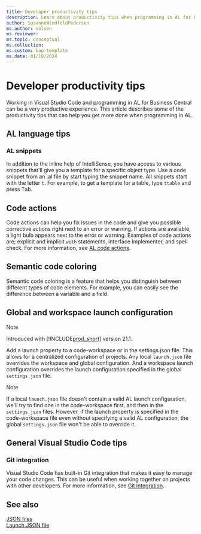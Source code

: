 ```yaml
---
title: Developer productivity tips
description: Learn about productivity tips when programming in AL for Business Central.
author: SusanneWindfeldPedersen
ms.author: solsen
ms.reviewer: 
ms.topic: conceptual
ms.collection: 
ms.custom: bap-template 
ms.date: 01/19/2024
---
```


# Developer productivity tips

Working in Visual Studio Code and programming in AL for Business Central can be a very productive experience. This article describes some of the productivity tips that can help you get more done when programming in AL.

## AL language tips

### AL snippets

In addition to the inline help of IntelliSense, you have access to various snippets that'll give you a template for a specific object type. Use a code snippet from an .al file by start typing the snippet name. All snippets start with the letter `t`. For example, to get a template for a table, type `ttable` and press <kbd>Tab</kbd>.

## Code actions

Code actions can help you fix issues in the code and give you possible corrective actions right next to an error or warning. If actions are available, a light bulb appears next to the error or warning. Examples of code actions are; explicit and implicit `with` statements, interface implementer, and spell check. For more information, see [AL code actions](devenv-code-actions.md). 

## Semantic code coloring

Semantic code coloring is a feature that helps you distinguish between different types of code elements. For example, you can easily see the difference between a variable and a field. <!-- For more information, see [Semantic code coloring](devenv-semantic-code-coloring.md). -->



## Global and workspace launch configuration

> [!NOTE]  
> Introduced with [!INCLUDE[prod_short](includes/prod_short.md)] version 21.1.

Add a launch property to a code-workspace or in the settings.json file. This allows for a centralized configuration of projects. Any local `launch.json` file overrides the workspace and global configuration. And a workspace launch configuration overrides the launch configuration specified in the global `settings.json` file.

> [!NOTE]  
> If a local `launch.json` file doesn't contain a valid AL launch configuration, we'll try to find one in the code-workspace first, and then in the `settings.json` files. However, if the launch property is specified in the code-workspace file even without specifying a valid AL configuration, the global `settings.json` file won't be able to override it.

## General Visual Studio Code tips

### Git integration

Visual Studio Code has built-in Git integration that makes it easy to manage your code changes. This can be useful when working together on projects with other developers. For more information, see [Git integration](https://code.visualstudio.com/docs/sourcecontrol/overview).


## See also

[JSON files](devenv-json-files.md)  
[Launch JSON file](devenv-json-launch-file.md)  